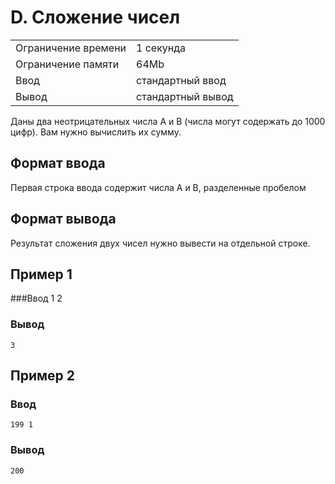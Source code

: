 # D. Сложение чисел

|                     |                   |
|---------------------|-------------------|
| Ограничение времени | 1 секунда         |
| Ограничение памяти  | 64Mb              |
| Ввод                | стандартный ввод  |
| Вывод               | стандартный вывод |


Даны два неотрицательных числа A и B (числа могут содержать до 1000 цифр). Вам нужно вычислить их сумму.
## Формат ввода

Первая строка ввода содержит числа A и B, разделенные пробелом
## Формат вывода

Результат сложения двух чисел нужно вывести на отдельной строке.
## Пример 1
###Ввод
    1 2
###	Вывод
    3

## Пример 2
### Ввод
    199 1

###	Вывод
    200